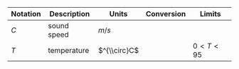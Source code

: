 Notation | Description | Units | Conversion| Limits
--- | --- | --- | --- | ---
$C$ | sound speed | $m/s$ | |
$T$ | temperature | $^{\\circ}C$ | | $0 < T < 95$